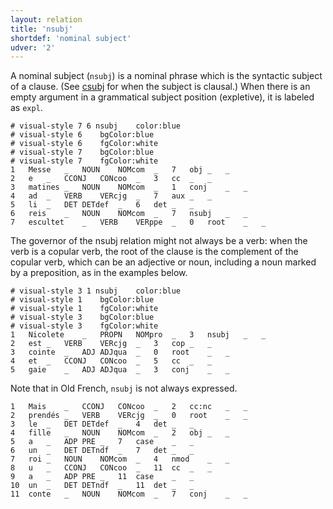 ```yaml
---
layout: relation
title: 'nsubj'
shortdef: 'nominal subject'
udver: '2'
---
```


A nominal subject (`nsubj`) is a nominal phrase which is the syntactic subject of a clause. (See [csubj]() for when the subject is clausal.)
When there is an empty argument in a grammatical subject position (expletive), it is labeled as `expl`.

~~~ conllu
# visual-style 7 6 nsubj	color:blue
# visual-style 6	bgColor:blue
# visual-style 6	fgColor:white
# visual-style 7	bgColor:blue
# visual-style 7	fgColor:white
1	Messe	_	NOUN	NOMcom	_	7	obj	_	_
2	e	_	CCONJ	CONcoo	_	3	cc	_	_
3	matines	_	NOUN	NOMcom	_	1	conj	_	_
4	ad	_	VERB	VERcjg	_	7	aux	_	_
5	li	_	DET	DETdef	_	6	det	_	_
6	reis	_	NOUN	NOMcom	_	7	nsubj	_	_
7	escultet	_	VERB	VERppe	_	0	root	_	_

~~~


The governor of the nsubj relation might not always be a verb: when the verb is a copular verb, the root of the clause is the complement of the copular verb, which can be an adjective or noun, including a noun marked by a preposition, as in the examples below.

~~~ conllu
# visual-style 3 1 nsubj	color:blue
# visual-style 1	bgColor:blue
# visual-style 1	fgColor:white
# visual-style 3	bgColor:blue
# visual-style 3	fgColor:white
1	Nicolete	_	PROPN	NOMpro	_	3	nsubj	_	_
2	est	_	VERB	VERcjg	_	3	cop	_	_
3	cointe	_	ADJ	ADJqua	_	0	root	_	_
4	et	_	CCONJ	CONcoo	_	5	cc	_	_
5	gaie	_	ADJ	ADJqua	_	3	conj	_	_

~~~


Note that in Old French, `nsubj` is not always expressed.

~~~ conllu
1	Mais	_	CCONJ	CONcoo	_	2	cc:nc	_	_
2	prendés	_	VERB	VERcjg	_	0	root	_	_
3	le	_	DET	DETdef	_	4	det	_	_
4	fille	_	NOUN	NOMcom	_	2	obj	_	_
5	a	_	ADP	PRE	_	7	case	_	_
6	un	_	DET	DETndf	_	7	det	_	_
7	roi	_	NOUN	NOMcom	_	4	nmod	_	_
8	u	_	CCONJ	CONcoo	_	11	cc	_	_
9	a	_	ADP	PRE	_	11	case	_	_
10	un	_	DET	DETndf	_	11	det	_	_
11	conte	_	NOUN	NOMcom	_	7	conj	_	_

~~~
